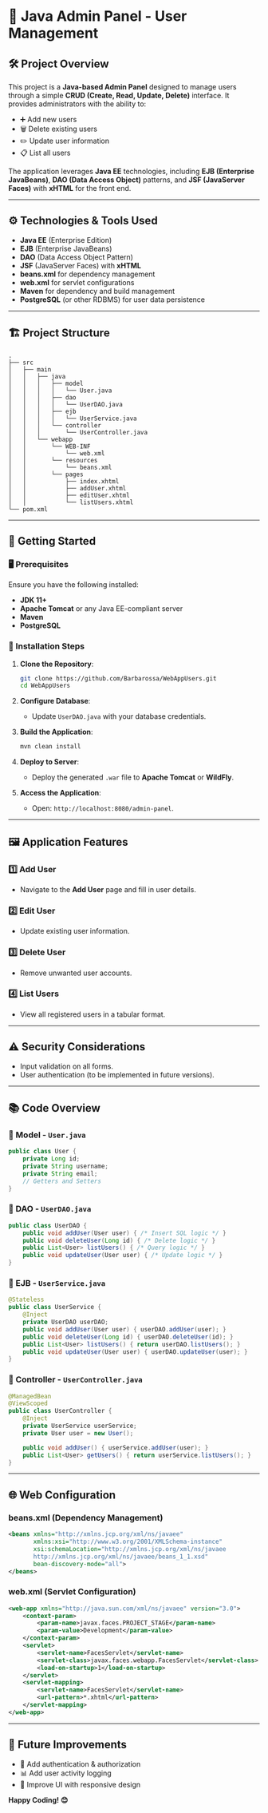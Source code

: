 # 📖 Java Admin Panel - User Management

## 🛠️ Project Overview
This project is a **Java-based Admin Panel** designed to manage users through a simple **CRUD (Create, Read, Update, Delete)** interface. It provides administrators with the ability to:
- ➕ Add new users
- 🗑️ Delete existing users
- ✏️ Update user information
- 📋 List all users

The application leverages **Java EE** technologies, including **EJB (Enterprise JavaBeans)**, **DAO (Data Access Object)** patterns, and **JSF (JavaServer Faces)** with **xHTML** for the front end.

---

## ⚙️ Technologies & Tools Used
- **Java EE** (Enterprise Edition)
- **EJB** (Enterprise JavaBeans)
- **DAO** (Data Access Object Pattern)
- **JSF** (JavaServer Faces) with **xHTML**
- **beans.xml** for dependency management
- **web.xml** for servlet configurations
- **Maven** for dependency and build management
- **PostgreSQL** (or other RDBMS) for user data persistence

---

## 🏗️ Project Structure
```
.
├── src
│   ├── main
│   │   ├── java
│   │   │   ├── model
│   │   │   │   └── User.java
│   │   │   ├── dao
│   │   │   │   └── UserDAO.java
│   │   │   ├── ejb
│   │   │   │   └── UserService.java
│   │   │   └── controller
│   │   │       └── UserController.java
│   │   └── webapp
│   │       └── WEB-INF
│   │           └── web.xml
│   │       └── resources
│   │           └── beans.xml
│   │       └── pages
│   │           ├── index.xhtml
│   │           ├── addUser.xhtml
│   │           ├── editUser.xhtml
│   │           └── listUsers.xhtml
└── pom.xml
```

---

## 🚀 Getting Started

### 🖥️ Prerequisites
Ensure you have the following installed:
- **JDK 11+**
- **Apache Tomcat** or any Java EE-compliant server
- **Maven**
- **PostgreSQL**

### 🔧 Installation Steps
1. **Clone the Repository**:
    ```bash
    git clone https://github.com/Barbarossa/WebAppUsers.git
    cd WebAppUsers
    ```

2. **Configure Database**:
   - Update `UserDAO.java` with your database credentials.

3. **Build the Application**:
    ```bash
    mvn clean install
    ```

4. **Deploy to Server**:
    - Deploy the generated `.war` file to **Apache Tomcat** or **WildFly**.

5. **Access the Application**:
    - Open: `http://localhost:8080/admin-panel`.

---

## 🖼️ Application Features

### 1️⃣ **Add User**
- Navigate to the **Add User** page and fill in user details.

### 2️⃣ **Edit User**
- Update existing user information.

### 3️⃣ **Delete User**
- Remove unwanted user accounts.

### 4️⃣ **List Users**
- View all registered users in a tabular format.

---

## ⚠️ Security Considerations
- Input validation on all forms.
- User authentication (to be implemented in future versions).

---

## 📚 Code Overview

### 🔹 Model - `User.java`
```java
public class User {
    private Long id;
    private String username;
    private String email;
    // Getters and Setters
}
```

### 🔹 DAO - `UserDAO.java`
```java
public class UserDAO {
    public void addUser(User user) { /* Insert SQL logic */ }
    public void deleteUser(Long id) { /* Delete logic */ }
    public List<User> listUsers() { /* Query logic */ }
    public void updateUser(User user) { /* Update logic */ }
}
```

### 🔹 EJB - `UserService.java`
```java
@Stateless
public class UserService {
    @Inject
    private UserDAO userDAO;
    public void addUser(User user) { userDAO.addUser(user); }
    public void deleteUser(Long id) { userDAO.deleteUser(id); }
    public List<User> listUsers() { return userDAO.listUsers(); }
    public void updateUser(User user) { userDAO.updateUser(user); }
}
```

### 🔹 Controller - `UserController.java`
```java
@ManagedBean
@ViewScoped
public class UserController {
    @Inject
    private UserService userService;
    private User user = new User();

    public void addUser() { userService.addUser(user); }
    public List<User> getUsers() { return userService.listUsers(); }
}
```

---

## 🌐 Web Configuration

### **beans.xml** (Dependency Management)
```xml
<beans xmlns="http://xmlns.jcp.org/xml/ns/javaee"
       xmlns:xsi="http://www.w3.org/2001/XMLSchema-instance"
       xsi:schemaLocation="http://xmlns.jcp.org/xml/ns/javaee
       http://xmlns.jcp.org/xml/ns/javaee/beans_1_1.xsd"
       bean-discovery-mode="all">
</beans>
```

### **web.xml** (Servlet Configuration)
```xml
<web-app xmlns="http://java.sun.com/xml/ns/javaee" version="3.0">
    <context-param>
        <param-name>javax.faces.PROJECT_STAGE</param-name>
        <param-value>Development</param-value>
    </context-param>
    <servlet>
        <servlet-name>FacesServlet</servlet-name>
        <servlet-class>javax.faces.webapp.FacesServlet</servlet-class>
        <load-on-startup>1</load-on-startup>
    </servlet>
    <servlet-mapping>
        <servlet-name>FacesServlet</servlet-name>
        <url-pattern>*.xhtml</url-pattern>
    </servlet-mapping>
</web-app>
```

---

## 🎯 Future Improvements
- 🔐 Add authentication & authorization
- 📊 Add user activity logging
- 📱 Improve UI with responsive design

**Happy Coding! 😊**

